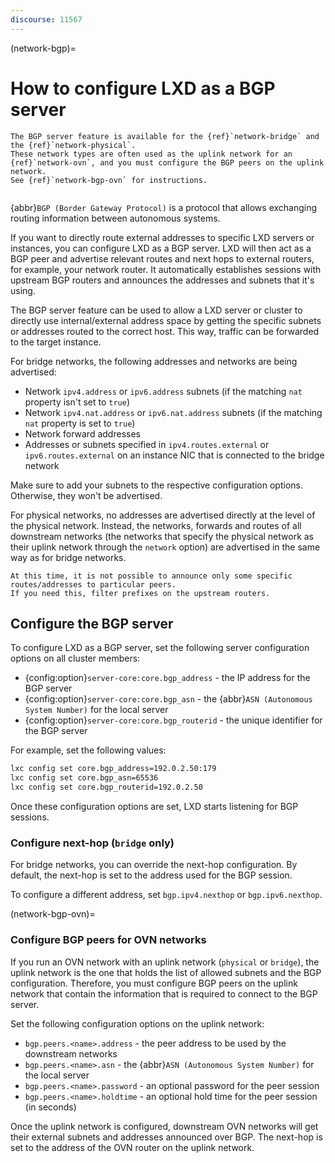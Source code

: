 ```yaml
---
discourse: 11567
---
```


(network-bgp)=
# How to configure LXD as a BGP server

```{note}
The BGP server feature is available for the {ref}`network-bridge` and the {ref}`network-physical`.
These network types are often used as the uplink network for an {ref}`network-ovn`, and you must configure the BGP peers on the uplink network.
See {ref}`network-bgp-ovn` for instructions.
```

```{youtube} https://www.youtube.com/watch?v=C9zU-FEqtTw
```

{abbr}`BGP (Border Gateway Protocol)` is a protocol that allows exchanging routing information between autonomous systems.

If you want to directly route external addresses to specific LXD servers or instances, you can configure LXD as a BGP server.
LXD will then act as a BGP peer and advertise relevant routes and next hops to external routers, for example, your network router.
It automatically establishes sessions with upstream BGP routers and announces the addresses and subnets that it's using.

The BGP server feature can be used to allow a LXD server or cluster to directly use internal/external address space by getting the specific subnets or addresses routed to the correct host.
This way, traffic can be forwarded to the target instance.

For bridge networks, the following addresses and networks are being advertised:

- Network `ipv4.address` or `ipv6.address` subnets (if the matching `nat` property isn't set to `true`)
- Network `ipv4.nat.address` or `ipv6.nat.address` subnets (if the matching `nat` property is set to `true`)
- Network forward addresses
- Addresses or subnets specified in `ipv4.routes.external` or `ipv6.routes.external` on an instance NIC that is connected to the bridge network

Make sure to add your subnets to the respective configuration options.
Otherwise, they won't be advertised.

For physical networks, no addresses are advertised directly at the level of the physical network.
Instead, the networks, forwards and routes of all downstream networks (the networks that specify the physical network as their uplink network through the `network` option) are advertised in the same way as for bridge networks.

```{note}
At this time, it is not possible to announce only some specific routes/addresses to particular peers.
If you need this, filter prefixes on the upstream routers.
```

## Configure the BGP server

To configure LXD as a BGP server, set the following server configuration options on all cluster members:

- {config:option}`server-core:core.bgp_address` - the IP address for the BGP server
- {config:option}`server-core:core.bgp_asn` - the {abbr}`ASN (Autonomous System Number)` for the local server
- {config:option}`server-core:core.bgp_routerid` - the unique identifier for the BGP server

For example, set the following values:

```bash
lxc config set core.bgp_address=192.0.2.50:179
lxc config set core.bgp_asn=65536
lxc config set core.bgp_routerid=192.0.2.50
```

Once these configuration options are set, LXD starts listening for BGP sessions.

### Configure next-hop (`bridge` only)

For bridge networks, you can override the next-hop configuration.
By default, the next-hop is set to the address used for the BGP session.

To configure a different address, set `bgp.ipv4.nexthop` or `bgp.ipv6.nexthop`.

(network-bgp-ovn)=
### Configure BGP peers for OVN networks

If you run an OVN network with an uplink network (`physical` or `bridge`), the uplink network is the one that holds the list of allowed subnets and the BGP configuration.
Therefore, you must configure BGP peers on the uplink network that contain the information that is required to connect to the BGP server.

Set the following configuration options on the uplink network:

- `bgp.peers.<name>.address` - the peer address to be used by the downstream networks
- `bgp.peers.<name>.asn` - the {abbr}`ASN (Autonomous System Number)` for the local server
- `bgp.peers.<name>.password` - an optional password for the peer session
- `bgp.peers.<name>.holdtime` - an optional hold time for the peer session (in seconds)

Once the uplink network is configured, downstream OVN networks will get their external subnets and addresses announced over BGP.
The next-hop is set to the address of the OVN router on the uplink network.

